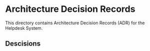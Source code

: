 # Architecture Decision Records 

This directory contains Architecture Decision Records (ADR) for the Helpdesk System. 

## Descisions 
